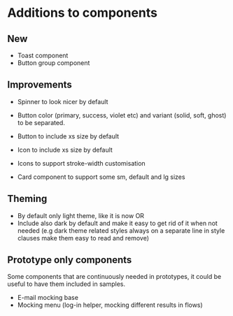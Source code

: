 # Additions to components

## New

* Toast component
* Button group component

## Improvements

* Spinner to look nicer by default

* Button color (primary, success, violet etc) and variant (solid, soft, ghost) to be separated.
* Button to include xs size by default

* Icon to include xs size by default
* Icons to support stroke-width customisation

* Card component to support some sm, default and lg sizes

## Theming

* By default only light theme, like it is now
  OR
* Include also dark by default and make it easy to get rid of it when not needed (e.g dark theme related styles always
  on a separate line in style clauses make them easy to read and remove)

## Prototype only components

Some components that are continuously needed in prototypes, it could be useful to have them included in samples.

* E-mail mocking base
* Mocking menu (log-in helper, mocking different results in flows)
